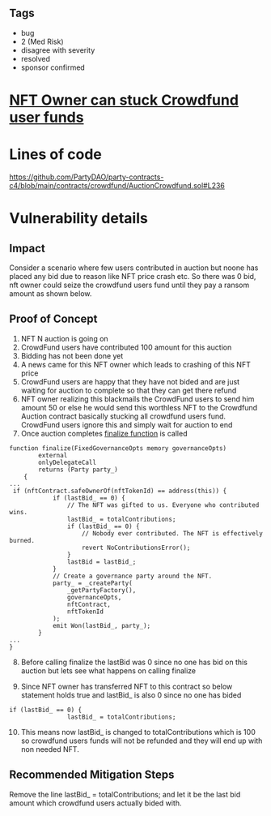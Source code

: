 ## Tags

- bug
- 2 (Med Risk)
- disagree with severity
- resolved
- sponsor confirmed

# [NFT Owner can stuck Crowdfund user funds](https://github.com/code-423n4/2022-09-party-findings/issues/197) 

# Lines of code

https://github.com/PartyDAO/party-contracts-c4/blob/main/contracts/crowdfund/AuctionCrowdfund.sol#L236


# Vulnerability details

## Impact
Consider a scenario where few users contributed in auction but noone has placed any bid due to reason like NFT price crash etc. So there was 0 bid, nft owner could seize the crowdfund users fund until they pay a ransom amount as shown below.

## Proof of Concept
1. NFT N auction is going on
2. CrowdFund users have contributed 100 amount for this auction
3. Bidding has not been done yet
4. A news came for this NFT owner which leads to crashing of this NFT price
5. CrowdFund users are happy that they have not bided and are just waiting for auction to complete so that they can get there refund
6. NFT owner realizing this blackmails the CrowdFund users to send him amount 50 or else he would send this worthless NFT to the Crowdfund Auction contract basically stucking all crowdfund users fund. CrowdFund users ignore this and simply wait for auction to end
7. Once auction completes [finalize function](https://github.com/PartyDAO/party-contracts-c4/blob/main/contracts/crowdfund/AuctionCrowdfund.sol#L196) is called

```
function finalize(FixedGovernanceOpts memory governanceOpts)
        external
        onlyDelegateCall
        returns (Party party_)
    {
...
 if (nftContract.safeOwnerOf(nftTokenId) == address(this)) {
            if (lastBid_ == 0) {
                // The NFT was gifted to us. Everyone who contributed wins.
                lastBid_ = totalContributions;
                if (lastBid_ == 0) {
                    // Nobody ever contributed. The NFT is effectively burned.
                    revert NoContributionsError();
                }
                lastBid = lastBid_;
            }
            // Create a governance party around the NFT.
            party_ = _createParty(
                _getPartyFactory(),
                governanceOpts,
                nftContract,
                nftTokenId
            );
            emit Won(lastBid_, party_);
        } 
...
}
```

8. Before calling finalize the lastBid was 0 since no one has bid on this auction but lets see what happens on calling finalize

9. Since NFT owner has transferred NFT to this contract so below statement holds true and lastBid_ is also 0 since no one has bided

```
if (lastBid_ == 0) {
                lastBid_ = totalContributions;
```

10. This means now lastBid_ is changed to totalContributions which is 100 so crowdfund users funds will not be refunded and they will end up with non needed NFT. 

## Recommended Mitigation Steps
Remove the line lastBid_ = totalContributions; and let it be the last bid amount which crowdfund users actually bided with.